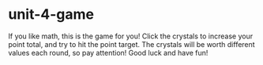 # unit-4-game

If you like math, this is the game for you!
Click the crystals to increase your point total, and try to hit the point target.
The crystals will be worth different values each round, so pay attention!
Good luck and have fun!